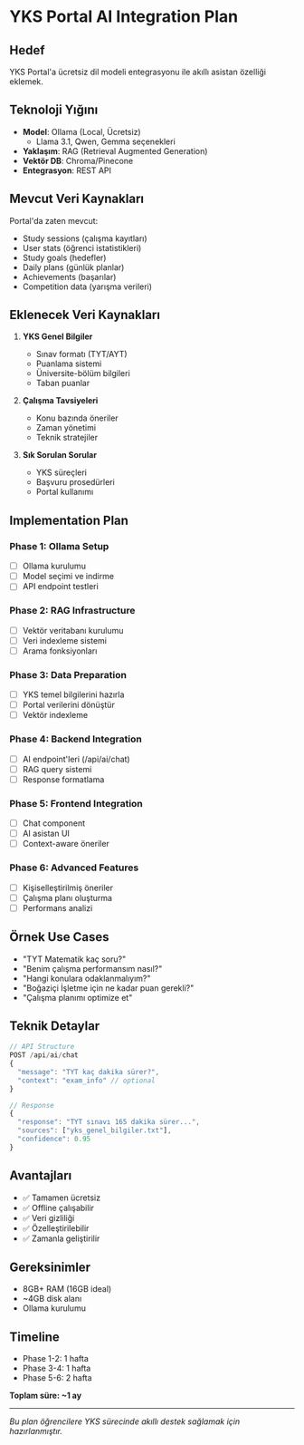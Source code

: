 # YKS Portal AI Integration Plan

## Hedef
YKS Portal'a ücretsiz dil modeli entegrasyonu ile akıllı asistan özelliği eklemek.

## Teknoloji Yığını
- **Model**: Ollama (Local, Ücretsiz)
  - Llama 3.1, Qwen, Gemma seçenekleri
- **Yaklaşım**: RAG (Retrieval Augmented Generation)
- **Vektör DB**: Chroma/Pinecone
- **Entegrasyon**: REST API

## Mevcut Veri Kaynakları
Portal'da zaten mevcut:
- Study sessions (çalışma kayıtları)
- User stats (öğrenci istatistikleri)
- Study goals (hedefler)
- Daily plans (günlük planlar)
- Achievements (başarılar)
- Competition data (yarışma verileri)

## Eklenecek Veri Kaynakları
1. **YKS Genel Bilgiler**
   - Sınav formatı (TYT/AYT)
   - Puanlama sistemi
   - Üniversite-bölüm bilgileri
   - Taban puanlar

2. **Çalışma Tavsiyeleri**
   - Konu bazında öneriler
   - Zaman yönetimi
   - Teknik stratejiler

3. **Sık Sorulan Sorular**
   - YKS süreçleri
   - Başvuru prosedürleri
   - Portal kullanımı

## Implementation Plan

### Phase 1: Ollama Setup
- [ ] Ollama kurulumu
- [ ] Model seçimi ve indirme
- [ ] API endpoint testleri

### Phase 2: RAG Infrastructure
- [ ] Vektör veritabanı kurulumu
- [ ] Veri indexleme sistemi
- [ ] Arama fonksiyonları

### Phase 3: Data Preparation
- [ ] YKS temel bilgilerini hazırla
- [ ] Portal verilerini dönüştür
- [ ] Vektör indexleme

### Phase 4: Backend Integration
- [ ] AI endpoint'leri (/api/ai/chat)
- [ ] RAG query sistemi
- [ ] Response formatlama

### Phase 5: Frontend Integration
- [ ] Chat component
- [ ] AI asistan UI
- [ ] Context-aware öneriler

### Phase 6: Advanced Features
- [ ] Kişiselleştirilmiş öneriler
- [ ] Çalışma planı oluşturma
- [ ] Performans analizi

## Örnek Use Cases
- "TYT Matematik kaç soru?"
- "Benim çalışma performansım nasıl?"
- "Hangi konulara odaklanmalıyım?"
- "Boğaziçi İşletme için ne kadar puan gerekli?"
- "Çalışma planımı optimize et"

## Teknik Detaylar
```javascript
// API Structure
POST /api/ai/chat
{
  "message": "TYT kaç dakika sürer?",
  "context": "exam_info" // optional
}

// Response
{
  "response": "TYT sınavı 165 dakika sürer...",
  "sources": ["yks_genel_bilgiler.txt"],
  "confidence": 0.95
}
```

## Avantajları
- ✅ Tamamen ücretsiz
- ✅ Offline çalışabilir
- ✅ Veri gizliliği
- ✅ Özelleştirilebilir
- ✅ Zamanla geliştirilir

## Gereksinimler
- 8GB+ RAM (16GB ideal)
- ~4GB disk alanı
- Ollama kurulumu

## Timeline
- Phase 1-2: 1 hafta
- Phase 3-4: 1 hafta  
- Phase 5-6: 2 hafta

**Toplam süre: ~1 ay**

---
*Bu plan öğrencilere YKS sürecinde akıllı destek sağlamak için hazırlanmıştır.*